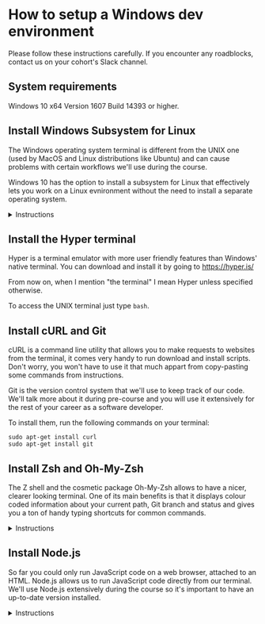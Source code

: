 # How to setup a Windows dev environment

Please follow these instructions carefully. If you encounter any roadblocks, contact us on your cohort's Slack channel.

## System requirements

Windows 10 x64 Version 1607 Build 14393 or higher.

## Install Windows Subsystem for Linux

The Windows operating system terminal is different from the UNIX one (used by MacOS and Linux distributions like Ubuntu) and can cause problems with certain workflows we'll use during the course.

Windows 10 has the option to install a subsystem for Linux that effectively lets you work on a Linux evnironment without the need to install a separate operating system.

<details>
<summary>Instructions</summary>

1. Go to **Settings -> Update and Security -> For developers** and turn **Developer mode** on.
2. Go to **Control Panel -> Programs and Features -> Turn Windows features on or off** and turn **Windows Subsystem for Linux** on and click 'OK'.
3. You'll be prompted to restart your computer, click on 'Restart now' to install this new feature.
4. After your computer has restarted, go to the Windows App Store, search for Ubuntu and click on 'Get'.
5. Once finished downloading, go to your start menu and search for 'bash' and hit 'Enter'.
6. This terminal will prompt you to create a UNIX user with a password. **Important:** note thsese down because you'll used them frequently.

For more details, see [this page on Microsoft Developer Network](https://msdn.microsoft.com/en-gb/commandline/wsl/install_guide)

</details>

## Install the Hyper terminal

Hyper is a terminal emulator with more user friendly features than Windows' native terminal. You can download and install it by going to https://hyper.is/

From now on, when I mention "the terminal" I mean Hyper unless specified otherwise.

To access the UNIX terminal just type `bash`.

## Install cURL and Git

cURL is a command line utility that allows you to make requests to websites from the terminal, it comes very handy to run download and install scripts. Don't worry, you won't have to use it that much appart from copy-pasting some commands from instructions. 

Git is the version control system that we'll use to keep track of our code. We'll talk more about it during pre-course and you will use it extensively for the rest of your career as a software developer.

To install them, run the following commands on your terminal:

```
sudo apt-get install curl
sudo apt-get install git
```

## Install Zsh and Oh-My-Zsh

The Z shell and the cosmetic package Oh-My-Zsh allows to have a nicer, clearer looking terminal. One of its main benefits is that it displays colour coded information about your current path, Git branch and status and gives you a ton of handy typing shortcuts for common commands.

<details>
<summary>Instructions</summary>

1. Install ZSH by ruunning the following command on your terminal:

```
sudo apt-get install zsh
```

2. Install `oh-my-zsh` by running the following command on your terminal:

```
curl -L https://raw.githubusercontent.com/robbyrussell/oh-my-zsh/master/tools/install.sh | bash
```

3. By default your terminal will start using bash and you can manually switch to zsh by simply typing `zsh`. We can automate this by following these steps:

  - On your terminal, type `nano ~/.bashrc`. This will open the bash configuration file (`.bashrc`) with the terminal text editor called `nano`.
  - At the beginning of the file add the following line (leave everything else as is):
    ```
    bash -c zsh
    ```
  - To save and exit type `Ctrl+X` then `y` and then hit `Enter`.

4. Currently, Hyper's default shell is Windows' native one, which you are not going to use that often. To make `bash` your default shell, follow these steps:

  - On Hyper, go to **Edit -> Preferences** (or type `Ctrl+,`). This will open a text file on Notepad.
  - On the text file (name `.hyper.js`) look for the part where it says `shell: '',`.
  - Replace that line with the following: `shell: 'C:\\Windows\\System32\\bash.exe',`, save and close the document.
  - When you restart your Hyper terminal it should immediately be using your nice ZSH + oh-my-zsh shell.
  
  Reference: [this tutorial](https://evdokimovm.github.io/windows/zsh/shell/syntax/highlighting/ohmyzsh/hyper/terminal/2017/02/24/how-to-install-zsh-and-oh-my-zsh-on-windows-10.html)

</details>

## Install Node.js

So far you could only run JavaScript code on a web browser, attached to an HTML. Node.js allows us to run JavaScript code directly from our terminal. We'll use Node.js extensively during the course so it's important to have an up-to-date version installed.

<details>
<summary>Instructions</summary>

1. Install `nvm` (Node Version Manager) by running this command:

```
curl -o- https://raw.githubusercontent.com/creationix/nvm/v0.33.4/install.sh | bash
```

2. Run `nano ~/.zshrc` and paste the following lines at the beginning of the file. Hit `Ctrl+X`, `y` and `Enter` to save and exit.

```
export NVM_DIR="$HOME/.nvm"
[ -s "$NVM_DIR/nvm.sh" ] && . "$NVM_DIR/nvm.sh" # This loads nvm
```

3. Restart your terminal.
4. To install the latest stable version of Node.js run this command:

```
nvm install node
```

5. To check the installation was successful run these commands:

```
node -v
npm -v
```

You should see version numbers like `8.4.0` and `5.3.0` or higher respectively.
</details>
